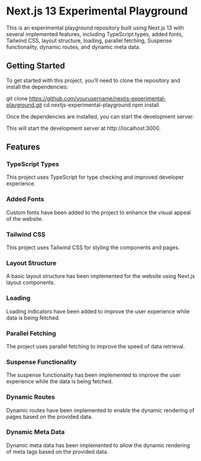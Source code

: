 # Next.js 13 Experimental Playground

This is an experimental playground repository built using Next.js 13 with several implemented features, including TypeScript types, added fonts, Tailwind CSS, layout structure, loading, parallel fetching, Suspense functionality, dynamic routes, and dynamic meta data.

## Getting Started

To get started with this project, you'll need to clone the repository and install the dependencies:

git clone https://github.com/yourusername/nextjs-experimental-playground.git
cd nextjs-experimental-playground
npm install

Once the dependencies are installed, you can start the development server:

This will start the development server at http://localhost:3000.

## Features

### TypeScript Types

This project uses TypeScript for type checking and improved developer experience.

### Added Fonts

Custom fonts have been added to the project to enhance the visual appeal of the website.

### Tailwind CSS

This project uses Tailwind CSS for styling the components and pages.

### Layout Structure

A basic layout structure has been implemented for the website using Next.js layout components.

### Loading

Loading indicators have been added to improve the user experience while data is being fetched.

### Parallel Fetching

The project uses parallel fetching to improve the speed of data retrieval.

### Suspense Functionality

The suspense functionality has been implemented to improve the user experience while the data is being fetched.

### Dynamic Routes

Dynamic routes have been implemented to enable the dynamic rendering of pages based on the provided data.

### Dynamic Meta Data

Dynamic meta data has been implemented to allow the dynamic rendering of meta tags based on the provided data.